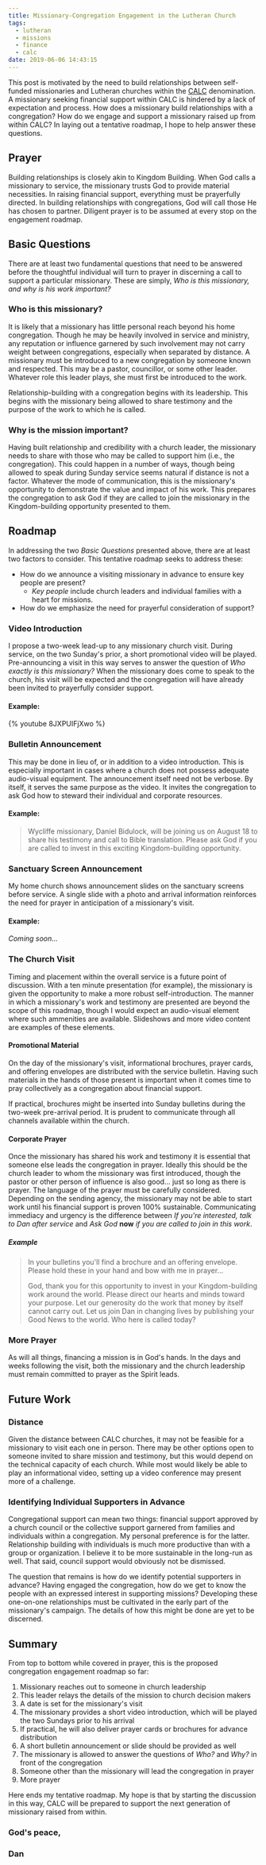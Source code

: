 ```yaml
---
title: Missionary-Congregation Engagement in the Lutheran Church
tags:
  - lutheran
  - missions
  - finance
  - calc
date: 2019-06-06 14:43:15
---
```



This post is motivated by the need to build relationships between self-funded missionaries and Lutheran churches within the [CALC](https://calc.ca) denomination. A missionary seeking financial support within CALC is hindered by a lack of expectation and process. How does a missionary build relationships with a congregation? How do we engage and support a missionary raised up from within CALC? In laying out a tentative roadmap, I hope to help answer these questions.

<!-- more -->

## Prayer

Building relationships is closely akin to Kingdom Building. When God calls a missionary to service, the missionary trusts God to provide material necessities. In raising financial support, everything must be prayerfully directed. In building relationships with congregations, God will call those He has chosen to partner. Diligent prayer is to be assumed at every stop on the engagement roadmap.

## Basic Questions

There are at least two fundamental questions that need to be answered before the thoughtful individual will turn to prayer in discerning a call to support a particular missionary. These are simply, _Who is this missionary, and why is his work important?_

### Who is this missionary?

It is likely that a missionary has little personal reach beyond his home congregation. Though he may be heavily involved in service and ministry, any reputation or influence garnered by such involvement may not carry weight between congregations, especially when separated by distance. A missionary must be introduced to a new congregation by someone known and respected. This may be a pastor, councillor, or some other leader. Whatever role this leader plays, she must first be introduced to the work.

Relationship-building with a congregation begins with its leadership. This begins with the missionary being allowed to share testimony and the purpose of the work to which he is called.

### Why is the mission important?

Having built relationship and credibility with a church leader, the missionary needs to share with those who may be called to support him (i.e., the congregation). This could happen in a number of ways, though being allowed to speak during Sunday service seems natural if distance is not a factor. Whatever the mode of communication, this is the missionary's opportunity to demonstrate the value and impact of his work. This prepares the congregation to ask God if they are called to join the missionary in the Kingdom-building opportunity presented to them.

## Roadmap

In addressing the two _Basic Questions_ presented above, there are at least two factors to consider. This tentative roadmap seeks to address these:

- How do we announce a visiting missionary in advance to ensure key people are present?
  - _Key people_ include church leaders and individual families with a heart for missions.
- How do we emphasize the need for prayerful consideration of support?

### Video Introduction

I propose a two-week lead-up to any missionary church visit. During service, on the two Sunday's prior, a short promotional video will be played. Pre-announcing a visit in this way serves to answer the question of _Who exactly is this missionary?_ When the missionary does come to speak to the church, his visit will be expected and the congregation will have already been invited to prayerfully consider support.

#### Example:

{% youtube 8JXPUIFjXwo %}

### Bulletin Announcement

This may be done in lieu of, or in addition to a video introduction. This is especially important in cases where a church does not possess adequate audio-visual equipment. The announcement itself need not be verbose. By itself, it serves the same purpose as the video. It invites the congregation to ask God how to steward their individual and corporate resources.

#### Example:


> Wycliffe missionary, Daniel Bidulock, will be joining us on August 18 to share his testimony and call to Bible translation. Please ask God if you are called to invest in this exciting Kingdom-building opportunity.

### Sanctuary Screen Announcement

My home church shows announcement slides on the sanctuary screens before service. A single slide with a photo and arrival information reinforces the need for prayer in anticipation of a missionary's visit.

#### Example:

_Coming soon..._

### The Church Visit

Timing and placement within the overall service is a future point of discussion. With a ten minute presentation (for example), the missionary is given the opportunity to make a more robust self-introduction. The manner in which a missionary's work and testimony are presented are beyond the scope of this roadmap, though I would expect an audio-visual element where such ammenities are available. Slideshows and more video content are examples of these elements.

#### Promotional Material

On the day of the missionary's visit, informational brochures, prayer cards, and offering envelopes are distributed with the service bulletin. Having such materials in the hands of those present is important when it comes time to pray collectively as a congregation about financial support. 

If practical, brochures might be inserted into Sunday bulletins during the two-week pre-arrival period. It is prudent to communicate through all channels available within the church. 

#### Corporate Prayer

Once the missionary has shared his work and testimony it is essential that someone else leads the congregation in prayer. Ideally this should be the church leader to whom the missionary was first introduced, though the pastor or other person of influence is also good... just so long as there is prayer. The language of the prayer must be carefully considered. Depending on the sending agency, the missionary may not be able to start work until his financial support is proven 100% sustainable. Communicating immediacy and urgency is the difference between _If you're interested, talk to Dan after service_ and _Ask God_ **now** _if you are called to join in this work_.

##### Example

> In your bulletins you'll find a brochure and an offering envelope. Please hold these in your hand and bow with me in prayer...
>
> God, thank you for this opportunity to invest in your Kingdom-building work around the world. Please direct our hearts and minds toward your purpose. Let our generosity do the work that money by itself cannot carry out. Let us join Dan in changing lives by publishing your Good News to the world. Who here is called today?

### More Prayer

As will all things, financing a mission is in God's hands. In the days and weeks following the visit, both the missionary and the church leadership must remain committed to prayer as the Spirit leads. 


## Future Work

### Distance

Given the distance between CALC churches, it may not be feasible for a missionary to visit each one in person. There may be other options open to someone invited to share mission and testimony, but this would depend on the technical capacity of each church. While most would likely be able to play an informational video, setting up a video conference may present more of a challenge.

### Identifying Individual Supporters in Advance

Congregational support can mean two things: financial support approved by a church council or the collective support garnered from families and individuals within a congregation. My personal preference is for the latter. Relationship building with individuals is much more productive than with a group or organization. I believe it to be more sustainable in the long-run as well. That said, council support would obviously not be dismissed.

The question that remains is how do we identify potential supporters in advance? Having engaged the congregation, how do we get to know the people with an expressed interest in supporting missions? Developing these one-on-one relationships must be cultivated in the early part of the missionary's campaign. The details of how this might be done are yet to be discerned.

## Summary

From top to bottom while covered in prayer, this is the proposed congregation engagement roadmap so far:

1. Missionary reaches out to someone in church leadership
2. This leader relays the details of the mission to church decision makers
3. A date is set for the missionary's visit
4. The missionary provides a short video introduction, which will be played the two Sundays prior to his arrival
  1. If practical, he will also deliver prayer cards or brochures for advance distribution
  2. A short bulletin announcement or slide should be provided as well
5. The missionary is allowed to answer the questions of _Who?_ and _Why?_ in front of the congregation
6. Someone other than the missionary will lead the congregation in prayer
7. More prayer

Here ends my tentative roadmap. My hope is that by starting the discussion in this way, CALC will be prepared to support the next generation of missionary raised from within.

### God's peace,

### Dan 

